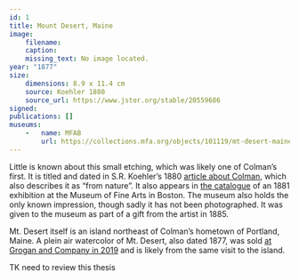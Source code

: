 ```yaml
---
id: 1
title: Mount Desert, Maine
image:
    filename: 
    caption: 
    missing_text: No image located.
year: "1877"
size:
    dimensions: 8.9 x 11.4 cm
    source: Koehler 1880
    source_url: https://www.jstor.org/stable/20559686
signed: 
publications: []
museums: 
    -   name: MFAB
        url: https://collections.mfa.org/objects/101119/mt-desert-maine
---
```

Little is known about this small etching, which was likely one of Colman’s first. It is titled and dated in S.R. Koehler’s 1880 [article about Colman](https://www.jstor.org/stable/20559686), which also describes it as “from nature”.  It also appears in [the catalogue](https://www.jstor.org/stable/20559686) of an 1881 exhibition at the Museum of Fine Arts in Boston. The museum also holds the only known impression, though sadly it has not been photographed. It was given to the museum as part of a gift from the artist in 1885.

Mt. Desert itself is an island northeast of Colman’s hometown of Portland, Maine. A plein air watercolor of Mt. Desert, also dated 1877, was sold [at Grogan and Company in 2019](https://www.groganco.com/auction-lot/samuel-colman-american-1832-1920-mt.-desert_1DE4D1C871) and is likely from the same visit to the island.

TK need to review this thesis